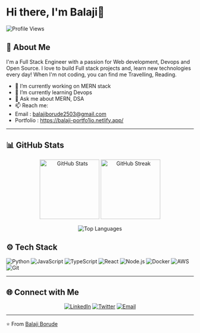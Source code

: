 # Hi there, I'm Balaji👋

![Profile Views](https://komarev.com/ghpvc/?username=balaji-borude&label=Profile%20views&color=0e75b6&style=flat)

## 🚀 About Me

I'm a Full Stack Engineer with a passion for Web development, Devops and Open Source. I love to build Full stack projects and, learn new technologies every day! When I'm not coding, you can find me Travelling, Reading.

- 🔭 I’m currently working on MERN stack
- 🌱 I’m currently learning Devops
- 💬 Ask me about MERN, DSA
- 📫 Reach me:
- Email     : [balajiborude2503@gmail.com](mailto:your.email@example.com)
- Portfolio : https://balaji-portfo1io.netlify.app/

---

## 📊 GitHub Stats

<p align="center">
  <img src="https://github-readme-stats.vercel.app/api?username=balaji-borude&show_icons=true&theme=radical" alt="GitHub Stats" height="160px"/>
  <img src="https://github-readme-streak-stats.herokuapp.com?user=balaji-borude&theme=radical&hide_border=true" alt="GitHub Streak" height="160px"/>
</p>

<p align="center">
  <img src="https://github-readme-stats.vercel.app/api/top-langs/?username=balaji-borude&layout=compact&theme=radical" alt="Top Languages"/>
</p>

## ⚙ Tech Stack

![Python](https://img.shields.io/badge/Python-3776AB?style=for-the-badge&logo=python&logoColor=white)
![JavaScript](https://img.shields.io/badge/JavaScript-F7DF1E?style=for-the-badge&logo=javascript&logoColor=black)
![TypeScript](https://img.shields.io/badge/TypeScript-3178C6?style=for-the-badge&logo=typescript&logoColor=white)
![React](https://img.shields.io/badge/React-61DAFB?style=for-the-badge&logo=react&logoColor=black)
![Node.js](https://img.shields.io/badge/Node.js-339933?style=for-the-badge&logo=node-dot-js&logoColor=white)
![Docker](https://img.shields.io/badge/Docker-2496ED?style=for-the-badge&logo=docker&logoColor=white)
![AWS](https://img.shields.io/badge/AWS-232F3E?style=for-the-badge&logo=amazon-aws&logoColor=white)
![Git](https://img.shields.io/badge/Git-F05032?style=for-the-badge&logo=git&logoColor=white)

---
## 🌐 Connect with Me

<p align="center">
  <a href="https://linkedin.com/in/balaji-borude"><img src="https://img.shields.io/badge/LinkedIn-0077B5?style=for-the-badge&logo=linkedin&logoColor=white" alt="LinkedIn"/></a>
  <a href="https://twitter.com/balajiborude001"><img src="https://img.shields.io/badge/Twitter-1DA1F2?style=for-the-badge&logo=twitter&logoColor=white" alt="Twitter"/></a>
  <a href="mailto:balajiborude2503@gmail.com"><img src="https://img.shields.io/badge/Email-D14836?style=for-the-badge&logo=gmail&logoColor=white" alt="Email"/></a>
</p>

---

⭐ From [Balaji Borude](https://github.com/balaji-borude)
